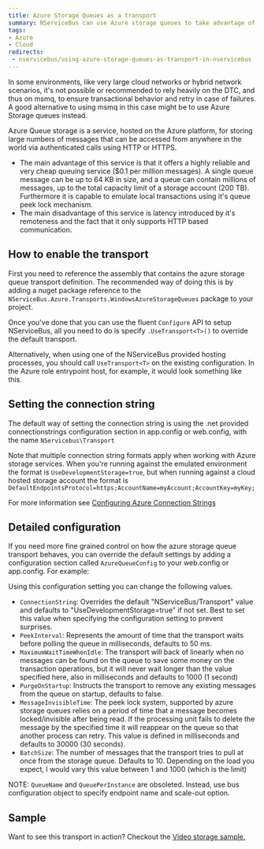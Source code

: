 ```yaml
---
title: Azure Storage Queues as a transport
summary: NServiceBus can use Azure storage queues to take advantage of their peek-lock mechanism in environments where one cannot rely on the DTC
tags: 
- Azure
- Cloud
redirects:
 - nservicebus/using-azure-storage-queues-as-transport-in-nservicebus
---
```


In some environments, like very large cloud networks or hybrid network scenarios, it's not possible or recommended to rely heavily on the DTC, and thus on msmq, to ensure transactional behavior and retry in case of failures. A good alternative to using msmq in this case might be to use Azure Storage queues instead.

Azure Queue storage is a service, hosted on the Azure platform, for storing large numbers of messages that can be accessed from anywhere in the world via authenticated calls using HTTP or HTTPS.
 
- The main advantage of this service is that it offers a highly reliable and very cheap queuing service ($0.1 per million messages). A single queue message can be up to 64 KB in size, and a queue can contain millions of messages, up to the total capacity limit of a storage account (200 TB). Furthermore it is capable to emulate local transactions using it's queue peek lock mechanism.
- The main disadvantage of this service is latency introduced by it's remoteness and the fact that it only supports HTTP based communication.

## How to enable the transport

First you need to reference the assembly that contains the azure storage queue transport definition. The recommended way of doing this is by adding a nuget package reference to the  `NServiceBus.Azure.Transports.WindowsAzureStorageQueues` package to your project.

Once you've done that you can use the fluent `Configure` API to setup NServiceBus, all you need to do is specify `.UseTransport<T>()` to override the default transport.

<!-- import AzureStorageQueueTransportWithAzure -->

Alternatively, when using one of the NServiceBus provided hosting processes, you should call `UseTransport<T>` on the existing configuration. In the Azure role entrypoint host, for example, it would look something like this.

<!-- import AzureStorageQueueTransportWithAzureHost -->

## Setting the connection string

The default way of setting the connection string is using the .net provided connectionstrings configuration section in app.config or web.config, with the name `NServicebus\Transport`

<!-- import AzureStorageQueueConnectionStringFromAppConfig -->

Note that multiple connection string formats apply when working with Azure storage services. When you're running against the emulated environment the format is `UseDevelopmentStorage=true`, but when running against a cloud hosted storage account the format is `DefaultEndpointsProtocol=https;AccountName=myAccount;AccountKey=myKey;` 

For more information see [Configuring Azure Connection Strings](https://msdn.microsoft.com/en-us/library/azure/ee758697.aspx)

## Detailed configuration

If you need more fine grained control on how the azure storage queue transport behaves, you can override the default settings by adding a configuration section called `AzureQueueConfig` to your web.config or app.config. For example:

<!-- import AzureStorageQueueConfig -->

Using this configuration setting you can change the following values.

- `ConnectionString`: Overrides the default "NServiceBus/Transport" value and defaults to "UseDevelopmentStorage=true" if not set. Best to set this value when specifying the configuration setting to prevent surprises.
- `PeekInterval`: Represents the amount of time that the transport waits before polling the queue in milliseconds, defaults to 50 ms.
- `MaximumWaitTimeWhenIdle`: The transport will back of linearly when no messages can be found on the queue to save some money on the transaction operations, but it will never wait longer than the value specified here, also in milliseconds and defaults to 1000 (1 second)
- `PurgeOnStartup`: Instructs the transport to remove any existing messages from the queue on startup, defaults to false.
- `MessageInvisibleTime`: The peek lock system, supported by azure storage queues relies on a period of time that a message becomes locked/invisible after being read. If the processing unit fails to delete the message by the specified time it will reappear on the queue so that another process can retry. This value is defined in milliseconds and defaults to 30000 (30 seconds).
- `BatchSize`: The number of messages that the transport tries to pull at once from the storage queue. Defaults to 10. Depending on the load you expect, I would vary this value between 1 and 1000 (which is the limit)

NOTE: `QueueName` and `QueuePerInstance` are obsoleted. Instead, use bus configuration object to specify endpoint name and scale-out option.

## Sample

Want to see this transport in action? Checkout the [Video storage sample.](https://github.com/Particular/NServiceBus.Azure.Samples/tree/master/VideoStore.AzureStorageQueues.Cloud)

